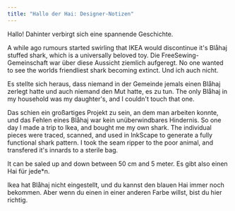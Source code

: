 ```yaml
---
title: "Hallo der Hai: Designer-Notizen"
---
```


Hallo! Dahinter verbirgt sich eine spannende Geschichte.

A while ago rumours started swirling that IKEA would discontinue it's Blåhaj stuffed shark, which is a universally beloved toy. Die FreeSewing-Gemeinschaft war über diese Aussicht ziemlich aufgeregt. No one wanted to see the worlds friendliest shark becoming extinct. Und ich auch nicht.

Es stellte sich heraus, dass niemand in der Gemeinde jemals einen Blåhaj zerlegt hatte und auch niemand den Mut hatte, es zu tun. The only Blåhaj in my household was my daughter's, and I couldn't touch that one.

Das schien ein großartiges Projekt zu sein, an dem man arbeiten konnte, und das Fehlen eines Blåhaj war kein unüberwindbares Hindernis. So one day I made a trip to Ikea, and bought me my own shark. The individual pieces were traced, scanned, and used in InkScape to generate a fully functional shark pattern. I took the seam ripper to the poor animal, and transfered it's innards to a sterile bag.

It can be saled up and down between 50 cm and 5 meter. Es gibt also einen Hai für jede*n.

<Note>

Ikea hat Blåhaj nicht eingestellt, und du kannst den blauen Hai immer noch bekommen. Aber wenn du einen in einer anderen Farbe willst, bist du hier richtig.

</Note>

